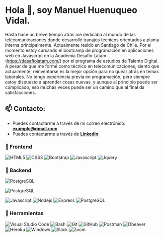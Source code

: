 # Hola 👋, soy Manuel Huenuqueo Vidal.

Hasta hace un breve tiempo atrás me dedicaba al mundo de las telecomunicaciones donde desarrollé tranajos técnicos orientados a planta interna principalmente. Actualmente resido en Santiago de Chile. 
Por el momento estoy cursando el bootcamp de programación en aplicaciones web en Javascript en la Academia Desafío Latam (https://desafiolatam.com/) por el programa de estudios de Talento Digital.
A pesar de que me formé como técnico en telecomunicaciones, siento que actualmente, reinventarse es la mejor opción para no quear atrás en temas laborales. 
No tengo experiencia previa en programación, pero siempre estoy dispuesto a aprender cosas nuevas, y aunque al principio puede ser complicado, eso muchas veces puede ser un camino que al final da satisfacciones. 

## 📫 Contacto:

- Puedes contactarme a través de mi correo electrónico: **<example@gmail.com>**
- Puedes contactarme a través de **[Linkedin]([https://www.linkedin.com/in/example](https://www.linkedin.com/in/manuel-huenuqueo-vidal-54968a2a9/))**


### 🎨 Frontend

![HTML5](https://img.shields.io/badge/HTML5-E34F26?style=for-the-badge&logo=html5&logoColor=white) ![CSS3](https://img.shields.io/badge/CSS3-1572B6?style=for-the-badge&logo=css3&logoColor=white) ![Bootstrap](https://img.shields.io/badge/Bootstrap-563D7C?style=for-the-badge&logo=bootstrap&logoColor=white) ![Javascript](https://img.shields.io/badge/Javascript-323330?style=for-the-badge&logo=javascript&logoColor=F7DF1E) ![Jquery](https://img.shields.io/badge/jQuery-0769AD?style=for-the-badge&logo=jquery&logoColor=white)

### 🔨 Backend

![PostgreSQL](https://img.shields.io/badge/PostgreSQL-316192?style=for-the-badge&logo=postgresql&logoColor=white)

![PostgreSQL](https://img.shields.io/badge/PostgreSQL-316192?style=for-the-badge&logo=postgresql&logoColor=white)

![Javascript](https://img.shields.io/badge/Javascript-323330?style=for-the-badge&logo=javascript&logoColor=F7DF1E) ![Nodejs](https://img.shields.io/badge/Node.js-43853D?style=for-the-badge&logo=node.js&logoColor=white) ![Express](https://img.shields.io/badge/Express.js-404D59?style=for-the-badge) ![PostgreSQL](https://img.shields.io/badge/PostgreSQL-316192?style=for-the-badge&logo=postgresql&logoColor=white)

### 📎 Herramientas

![Visual Studio Code](https://img.shields.io/badge/Visual%20Studio%20Code-007ACC?style=for-the-badge&logo=visual-studio-code&logoColor=white) ![Bash](https://img.shields.io/badge/Bash-121011?style=for-the-badge&logo=gnu-bash&logoColor=white) ![Git](https://img.shields.io/badge/git-%23F05033.svg?style=for-the-badge&logo=git&logoColor=white) ![GitHub](https://img.shields.io/badge/github-%23121011.svg?style=for-the-badge&logo=github&logoColor=white) ![Postman](https://img.shields.io/badge/Postman-FF6C37?style=for-the-badge&logo=postman&logoColor=white) ![Dbeaver](https://img.shields.io/badge/DBeaver-EE0000?style=for-the-badge&logo=dbeaver&logoColor=white) ![Heroku](https://img.shields.io/badge/Heroku-430098?style=for-the-badge&logo=heroku&logoColor=white) ![Windows](https://img.shields.io/badge/Windows-0078D6?style=for-the-badge&logo=windows&logoColor=white)  ![Slack](https://img.shields.io/badge/Slack-4A154B?style=for-the-badge&logo=slack&logoColor=white) ![Zoom](https://img.shields.io/badge/Zoom-2D8CFF?style=for-the-badge&logo=zoom&logoColor=white)
